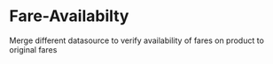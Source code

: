 # Fare-Availabilty
Merge different datasource to verify availability of fares on product to original fares

